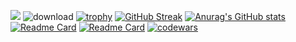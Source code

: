 ![](https://github.com/blackcater/blackcater/raw/main/images/Hi.gif) 
![download](https://user-images.githubusercontent.com/97259944/180193435-f7d3ac63-a638-4804-945a-5310fe19295b.png)
[![trophy](https://github-profile-trophy.vercel.app/?username=namazii)](https://github.com/ryo-ma/github-profile-trophy)
[![GitHub Streak](https://github-readme-streak-stats.herokuapp.com/?user=namazii)](https://git.io/streak-stats)
[![Anurag's GitHub stats](https://github-readme-stats.vercel.app/api?username=namazii)](https://github.com/anuraghazra/github-readme-stats)
[![Readme Card](https://github-readme-stats.vercel.app/api/pin/?username=namazii&repo=GitVK)](https://github.com/namazii/GitVK.git)
[![Readme Card](https://github-readme-stats.vercel.app/api/pin/?username=namazii&repo=Unsplash)](https://github.com/namazii/Unsplash.git)
[![codewars](https://www.codewars.com/users/namazi2/badges/large)](https://www.codewars.com/users/namazi2) 

